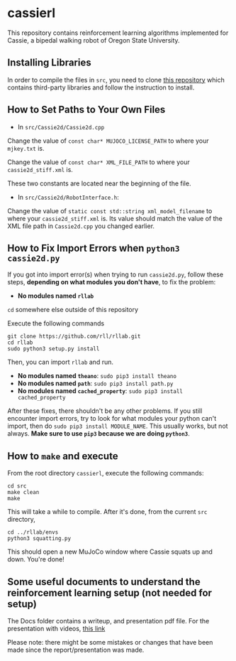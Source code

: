 # cassierl

This repository contains reinforcement learning algorithms implemented for Cassie, a bipedal walking robot of Oregon State University.

## Installing Libraries

In order to compile the files in `src`, you need to clone [this repository](https://github.com/CassieRL/ThirdParty) which contains third-party libraries and follow the instruction to install.

## How to Set Paths to Your Own Files

- In `src/Cassie2d/Cassie2d.cpp`

Change the value of `const char* MUJOCO_LICENSE_PATH` to where your `mjkey.txt` is.

Change the value of `const char* XML_FILE_PATH` to where your `cassie2d_stiff.xml` is.

These two constants are located near the beginning of the file.

- In `src/Cassie2d/RobotInterface.h`:

Change the value of `static const std::string xml_model_filename` to where your `cassie2d_stiff.xml` is. Its value should match the value of the XML file path in `Cassie2d.cpp` you changed earlier.

## How to Fix Import Errors when `python3 cassie2d.py`

If you got into import error(s) when trying to run `cassie2d.py`, follow these steps, **depending on what modules you don't have**, to fix the problem:

- **No modules named `rllab`**

`cd` somewhere else outside of this repository

Execute the following commands

    git clone https://github.com/rll/rllab.git
    cd rllab
    sudo python3 setup.py install

Then, you can import `rllab` and run.

- **No modules named `theano`**: `sudo pip3 install theano`
- **No modules named `path`**: `sudo pip3 install path.py`
- **No modules named `cached_property`**: `sudo pip3 install cached_property`

After these fixes, there shouldn't be any other problems. If you still encounter import errors, try to look for what modules your python can't import, then do `sudo pip3 install MODULE_NAME`. This usually works, but not always. **Make sure to use `pip3` because we are doing `python3`**.

## How to `make` and execute

From the root directory `cassierl`, execute the following commands:

    cd src
    make clean
    make

This will take a while to compile. After it's done, from the current `src` directory,

    cd ../rllab/envs
    python3 squatting.py

This should open a new MuJoCo window where Cassie squats up and down. You're done!

## Some useful documents to understand the reinforcement learning setup (not needed for setup)

The Docs folder contains a writeup, and presentation pdf file. For the presentation with videos, [this link](https://docs.google.com/presentation/d/1wqTQ8Lswg40DpZgtPWiQ-hja9CdKYFQIVGe_ChCKp2A/edit#slide=id.p3)

Please note: there might be some mistakes or changes that have been made since the report/presentation was made.
